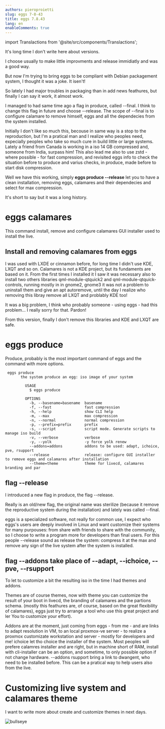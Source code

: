 ```yaml
---
authors: pieroproietti
slug: eggs 7-8-43
title: eggs 7.8.43
lang: en
enableComments: true
---
```

import Translactions from '@site/src/components/Translactions';

<Translactions />

It's long time I don't write here about versions.

I choose usually to make little improvments and release immidiatly and was a good way. 

But now I'm trying to bring eggs to be compliant with Debian packagement system, I thought it was a joke. It isen't!

So lately I had major troubles in packaging than in add news feathures, but finally I can say it work, it almost work.

I managed to had same time ago a flag in produce, called --final. I think to change this flag in future and choose --release. The scope of --final is to configure calamare to remove himself, eggs and all the dependecies from the system installed.

Initially I don't like so much this, becouse in same way is a stop to the reproduction, but I'm a pratical man and I realize who peoples need, expecially peoples who take so much cure in build little or large systems. Lately a friend from Canada is working in a iso 14 GB compressed and, someone from India, surpass him! This also lead me also to use zstd - where possible - for fast compression, and revisited eggs info to check the situation before to produce and varius checks, in produce, made before to start disk compression.

Well we have this working, simply **eggs produce --release** let you to have a clean installation, removing eggs, calamares and their dependecies and select for max compression.


It's short to say but it was a long history.


# eggs calamares
This command install, remove and configure calamares GUI installer used to install the live.

## Install and removing calamares from eggs

I was used with LXDE or cinnamon before, for long time I didn't use KDE, LXQT and so on. Calamares is not a KDE project, but its fundaments are based on it. From the first times I installed it I saw it was necessary also to install two others libraries qml-module-qtquick2 and qml-module-qtquick-controls, running mostly in in gnome2, gnome3 it was not a problem to uninstall them and give an apt autoremove, until the day I realize who removing this libray remove all LXQT and problably KDE too!

It was a big problem, I think who probably someone - using eggs - had this problem... I really sorry for that. Pardon!

From this version, finally I don't remove this libraries and KDE and LXQT are safe.

# eggs produce
Produce, probably is the most important command of eggs and the command with more options. 

```
 eggs produce
       the system produce an egg: iso image of your system

         USAGE
           $ eggs produce

         OPTIONS
           -b, --basename=basename  basename
           -f, --fast               fast compression
           -h, --help               show CLI help
           -m, --max                max compression
           -n, --normal             normal compression
           -p, --prefix=prefix      prefix
           -s, --script             script mode. Generate scripts to manage iso build
           -v, --verbose            verbose
           -y, --yolk               -y force yolk renew
           --addons=addons          addons to be used: adapt, ichoice, pve, rsupport
           --release                release: configure GUI installer to remove eggs and calamares after installation
           --theme=theme            theme for livecd, calamares branding and par
```

## flag --release
I introduced a new flag in produce, the flag --release.

Really is an old/new flag, the original name was sterilize (because it remove the reproductive system during the installation) and lately was called --final.

eggs is a specialized software, not really for common use, I expect who eggs's users are deeply involved in Linux and want customize their systems for many purpouses: from share with friends to share with the community, so I choose to write a program more for developers than final users. For this people --release sound as release the system: compress it at the max and remove any sign of the live system after the system is installed.

## flag --addons take place of --adapt, --ichoice, --pve, --rsupport
To let to customize a bit the resulting iso in the time I had themes and addons. 

Themes are of course themes, now with theme you can customize the result of your boot in livecd, the branding of calamares and the partions schema. (mostly this feathures are, of course, based on the great flexibility of calamares), eggs just try to arrange a tool who use this great project and ler You to customize your effort). 

Addons are at the moment, just coming from eggs - from me - and are links to adapt resolution in VM, to an local proxmox-ve server - to realize a proxmox customizate workstation and server - mostly for developers and me! ichoice let tho choice the installer of the system. Most peoples will prefere calamres installer and are right, but in machine short of RAM, install with cli-installer can be an option, and sometime, to only possible option if not change hardware. --addons rsupport bring a link to dwangent, who need to be installed before. This can be a pratical way to help users also from the live.


# Customizing live system and calamares theme

I want to write more about create and customize themes in next days.

![bullseye](/images/v7.8.42.png)



